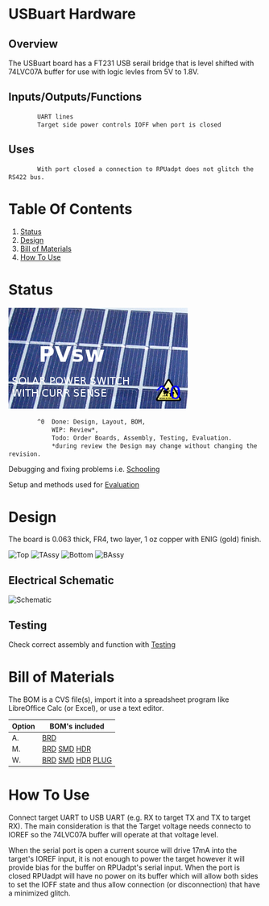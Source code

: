 # USBuart Hardware

## Overview

The USBuart board has a FT231 USB serail bridge that is level shifted with 74LVC07A buffer for use with logic levles from 5V to 1.8V. 

## Inputs/Outputs/Functions

```
        UART lines
        Target side power controls IOFF when port is closed
```


## Uses

```
        With port closed a connection to RPUadpt does not glitch the RS422 bus.
```


# Table Of Contents

1. [Status](#status)
2. [Design](#design)
3. [Bill of Materials](#bill-of-materials)
4. [How To Use](#how-to-use)


# Status

![Status](./status_icon.png "Status")

```
        ^0  Done: Design, Layout, BOM,
            WIP: Review*,
            Todo: Order Boards, Assembly, Testing, Evaluation.
            *during review the Design may change without changing the revision.
```

Debugging and fixing problems i.e. [Schooling](./Schooling/)

Setup and methods used for [Evaluation](./Evaluation/)


# Design

The board is 0.063 thick, FR4, two layer, 1 oz copper with ENIG (gold) finish.

![Top](./Documents/18066,Top.png "Top")
![TAssy](./Documents/18066,TAssy.jpg "Top Assy")
![Bottom](./Documents/18066,Bottom.png "Bottom")
![BAssy](./Documents/18066,BAssy.jpg "Bottom Assy")


## Electrical Schematic

![Schematic](./Documents/18066,Schematic.png "Schematic")

## Testing

Check correct assembly and function with [Testing](./Testing/)


# Bill of Materials

The BOM is a CVS file(s), import it into a spreadsheet program like LibreOffice Calc (or Excel), or use a text editor.

Option | BOM's included
----- | ----- 
A. | [BRD] 
M. | [BRD] [SMD] [HDR]
W. | [BRD] [SMD] [HDR] [PLUG]

[BRD]: ./Design/18066BRD,BOM.csv
[SMD]: ./Design/18066SMD,BOM.csv
[HDR]: ./Design/18066HDR,BOM.csv
[PLUG]: ./Design/18066PLUG,BOM.csv


# How To Use

Connect target UART to USB UART (e.g. RX to target TX and TX to target RX). The main consideration is that the Target voltage needs connecto to IOREF so the 74LVC07A buffer will operate at that voltage level. 

When the serial port is open a current source will drive 17mA into the target's IOREF input, it is not enough to power the target however it will provide bias for the buffer on RPUadpt's serial input. When the port is closed RPUadpt will have no power on its buffer which will allow both sides to set the IOFF state and thus allow connection (or disconnection) that have a minimized glitch.



